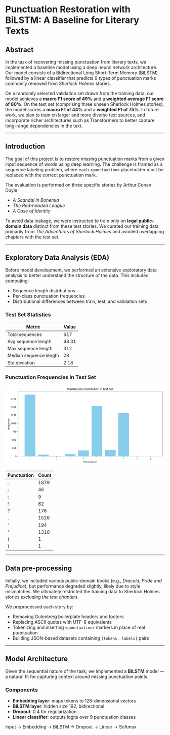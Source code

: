 # Punctuation Restoration with BiLSTM: A Baseline for Literary Texts

## Abstract

In the task of recovering missing punctuation from literary texts, we implemented a baseline model using a deep neural network architecture. Our model consists of a Bidirectional Long Short-Term Memory (BiLSTM) followed by a linear classifier that predicts 9 types of punctuation marks commonly removed from *Sherlock Holmes* stories. 

On a randomly selected validation set drawn from the training data, our model achieves a **macro F1 score of 49%** and a **weighted average F1 score of 80%**. On the test set (comprising three unseen Sherlock Holmes stories), the model scores a **macro F1 of 44%** and a **weighted F1 of 75%**. In future work, we plan to train on larger and more diverse text sources, and incorporate richer architectures such as Transformers to better capture long-range dependencies in the text.

---

## Introduction

The goal of this project is to restore missing punctuation marks from a given input sequence of words using deep learning. The challenge is framed as a sequence labeling problem, where each `<punctuation>` placeholder must be replaced with the correct punctuation mark.

The evaluation is performed on three specific stories by Arthur Conan Doyle:

- *A Scandal in Bohemia*
- *The Red-headed League*
- *A Case of Identity*

To avoid data leakage, we were instructed to train only on **legal public-domain data** distinct from these test stories. We curated our training data primarily from *The Adventures of Sherlock Holmes* and avoided overlapping chapters with the test set.

---

## Exploratory Data Analysis (EDA)

Before model development, we performed an extensive exploratory data analysis to better understand the structure of the data. This included computing:

- Sequence length distributions
- Per-class punctuation frequencies
- Distributional differences between train, test, and validation sets

### Test Set Statistics

| Metric                 | Value          |
|------------------------|----------------|
| Total sequences        | 617            |
| Avg sequence length    | 48.31          |
| Max sequence length    | 312            |
| Median sequence length | 28             |
| Std deviation          | 2.18           |

### Punctuation Frequencies in Test Set

![Alt text](test/test_eda_punctuation_distribution.png)

| Punctuation | Count |
|-------------|-------|
| ,           | 1879  |
| ;           | 46    |
| :           | 9     |
| !           | 62    |
| ?           | 176   |
| .           | 1526  |
| '           | 194   |
| "           | 1316  |
| (           | 1     |
| )           | 1     |

---

## Data pre-processing

Initially, we included various public-domain books (e.g., *Dracula*, *Pride and Prejudice*), but performance degraded slightly, likely due to style mismatches. We ultimately restricted the training data to Sherlock Holmes stories *excluding the test chapters*. 

We preprocessed each story by:

- Removing Gutenberg boilerplate headers and footers
- Replacing ASCII quotes with UTF-8 equivalents
- Tokenizing and inserting `<punctuation>` markers in place of real punctuation
- Building JSON-based datasets containing `[tokens, labels]` pairs

---

## Model Architecture

Given the sequential nature of the task, we implemented a **BiLSTM** model — a natural fit for capturing context around missing punctuation points.

### Components

- **Embedding layer**: maps tokens to 128-dimensional vectors
- **BiLSTM layer**: hidden size 192, bidirectional
- **Dropout**: 0.4 for regularization
- **Linear classifier**: outputs logits over 9 punctuation classes

Input → Embedding → BiLSTM → Dropout → Linear → Softmax
